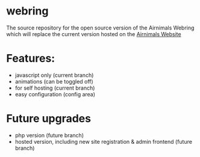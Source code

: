 # webring
The source repository for the open source version of the Airnimals Webring which will replace the current version hosted on the [Airnimals Website](https://airnimals.org)

# Features: 
- javascript only (current branch)
- animations (can be toggled off)
- for self hosting (current branch)
- easy configuration (config area)

# Future upgrades
- php  version (future branch)
- hosted version, including new site registration & admin frontend (future branch)

